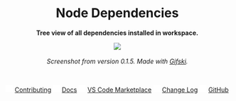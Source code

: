 <div align="center">

# Node Dependencies

**Tree view of all dependencies installed in workspace.**

<img src="assets/screenshot-0.1.5.gif">

_Screenshot from version 0.1.5. Made with [Gifski](https://gif.ski/)._

<br>

<!-- Use this character for positioning the menu below -->
<!-- | -->

<img src="assets/margin.png" width="16"> <!-- Margin -->
<a href="CONTRIBUTING.md">Contributing</a>
<img src="assets/margin.png" width="16"> <!-- Margin -->
<a href="docs/docs.md">Docs</a>
<img src="assets/margin.png" width="16"> <!-- Margin -->
<a href="https://marketplace.visualstudio.com/items?itemName=tscpp.node-dependencies">VS Code Marketplace</a>
<img src="assets/margin.png" width="16"> <!-- Margin -->
<a href="CHANGELOG.md">Change Log</a>
<img src="assets/margin.png" width="16"> <!-- Margin -->
<a href="https://github.com/tscpp/node-dependencies">GitHub</a>

</div>
